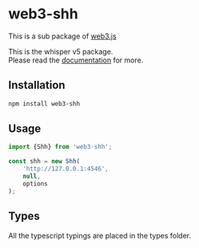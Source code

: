 # web3-shh

This is a sub package of [web3.js][repo]

This is the whisper v5 package.   
Please read the [documentation][docs] for more.

## Installation

```bash
npm install web3-shh
```

## Usage

```js
import {Shh} from 'web3-shh';

const shh = new Shh(
    'http://127.0.0.1:4546',
    null,
    options
);
```

## Types 

All the typescript typings are placed in the types folder. 

[docs]: http://web3js.readthedocs.io/en/1.0/
[repo]: https://github.com/ethereum/web3.js

